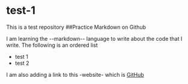 # test-1
This is a test repository
##Practice Markdown on Github

I am learning the --markdown-- language to write about the code that I write. The following is an ordered list

* test 1
* test 2

I am also adding a link to this -website- which is [GitHub](https://github.com)


